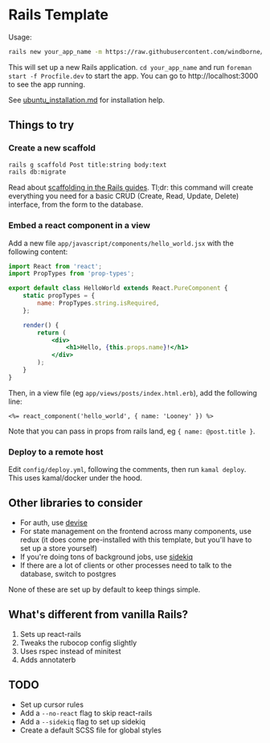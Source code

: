 # Rails Template

Usage:
```bash
rails new your_app_name -m https://raw.githubusercontent.com/windborne/rails-template/refs/heads/main/template.rb -J -T
```

This will set up a new Rails application.
`cd your_app_name` and run `foreman start -f Procfile.dev` to start the app.
You can go to http://localhost:3000 to see the app running.

See [ubuntu_installation.md](ubuntu_installation.md) for installation help.

## Things to try

### Create a new scaffold
```bash
rails g scaffold Post title:string body:text
rails db:migrate
```

Read about [scaffolding in the Rails guides](https://guides.rubyonrails.org/v3.2/getting_started.html#getting-up-and-running-quickly-with-scaffolding).
Tl;dr: this command will create everything you need for a basic CRUD (Create, Read, Update, Delete) interface, from the form to the database.

### Embed a react component in a view
Add a new file `app/javascript/components/hello_world.jsx` with the following content:
```jsx
import React from 'react';
import PropTypes from 'prop-types';

export default class HelloWorld extends React.PureComponent {
    static propTypes = {
        name: PropTypes.string.isRequired,
    };

    render() {
        return (
            <div>
                <h1>Hello, {this.props.name}!</h1>
            </div>
        );
    }
}
```

Then, in a view file (eg `app/views/posts/index.html.erb`), add the following line:
```erb
<%= react_component('hello_world', { name: 'Looney' }) %>
```

Note that you can pass in props from rails land, eg `{ name: @post.title }`.

### Deploy to a remote host
Edit `config/deploy.yml`, following the comments, then run `kamal deploy`.
This uses kamal/docker under the hood.

## Other libraries to consider
- For auth, use [devise](https://github.com/heartcombo/devise)
- For state management on the frontend across many components, use redux (it does come pre-installed with this template, but you'll have to set up a store yourself)
- If you're doing tons of background jobs, use [sidekiq](https://github.com/sidekiq/sidekiq)
- If there are a lot of clients or other processes need to talk to the database, switch to postgres

None of these are set up by default to keep things simple.

## What's different from vanilla Rails?
1. Sets up react-rails
2. Tweaks the rubocop config slightly
3. Uses rspec instead of minitest
4. Adds annotaterb

## TODO
- Set up cursor rules
- Add a `--no-react` flag to skip react-rails
- Add a `--sidekiq` flag to set up sidekiq
- Create a default SCSS file for global styles
